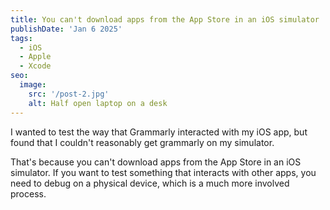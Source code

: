 ```yaml
---
title: You can't download apps from the App Store in an iOS simulator
publishDate: 'Jan 6 2025'
tags:
  - iOS
  - Apple
  - Xcode
seo:
  image:
    src: '/post-2.jpg'
    alt: Half open laptop on a desk
---
```


I wanted to test the way that Grammarly interacted with my iOS app, but found that I couldn't reasonably get grammarly on my simulator.

That's because you can't download apps from the App Store in an iOS simulator. If you want to test something that interacts with other apps, you need to debug on a physical device, which is a much more involved process.
